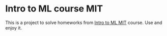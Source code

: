 # Intro to ML course MIT

This is a project to solve homeworks from [Intro to ML MIT](https://openlearninglibrary.mit.edu/courses/course-v1:MITx+6.036+1T2019/course/) course. Use and enjoy it.